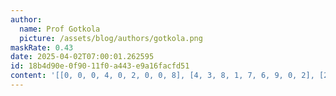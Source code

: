 ```yaml
---
author:
  name: Prof Gotkola
  picture: /assets/blog/authors/gotkola.png
maskRate: 0.43
date: 2025-04-02T07:00:01.262595
id: 18b4d90e-0f90-11f0-a443-e9a16facfd51
content: '[[0, 0, 0, 4, 0, 2, 0, 0, 8], [4, 3, 8, 1, 7, 6, 9, 0, 2], [2, 0, 9, 8, 5, 3, 0, 0, 7], [5, 0, 1, 7, 2, 0, 0, 8, 0], [3, 8, 2, 6, 1, 0, 0, 4, 9], [0, 9, 6, 3, 8, 4, 0, 0, 0], [9, 0, 3, 5, 4, 0, 0, 0, 1], [0, 5, 0, 0, 3, 8, 6, 0, 0], [8, 0, 0, 0, 0, 1, 5, 7, 0]]'
---
```

